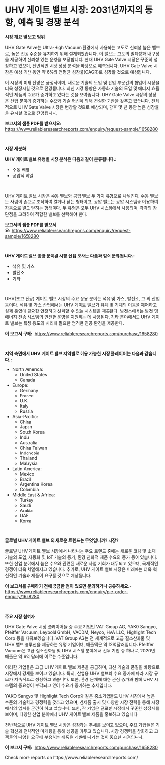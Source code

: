<p><h1>UHV 게이트 밸브 시장: 2031년까지의 동향, 예측 및 경쟁 분석</h1></p><p><strong>시장 개요 및 보고 범위</strong></p>
<p><p>UHV Gate Valve는 Ultra-High Vacuum 환경에서 사용되는 고도로 신뢰성 높은 밸브로, 높은 진공 수준을 유지하기 위해 설계되었습니다. 이 밸브는 고도의 밀폐성과 내구성을 제공하여 신뢰성 있는 운영을 보장합니다. 현재 UHV Gate Valve 시장은 꾸준히 성장하고 있으며, 전반적인 시장 성장 분석을 바탕으로 예측됩니다. UHV Gate Valve 시장은 예상 기간 동안 약 6%의 연평균 성장률(CAGR)로 성장할 것으로 예상됩니다. </p><p>이 시장의 미래 전망은 긍정적이며, 새로운 기술의 도입 및 산업 부문간의 협업이 시장을 더욱 성장시킬 것으로 전망됩니다. 최신 시장 동향은 자동화 기술의 도입 및 에너지 효율적인 제품의 수요가 증가하고 있다는 것을 보여줍니다. UHV Gate Valve 시장의 성장은 산업 분야의 증가하는 수요와 기술 혁신에 의해 견실한 기반을 갖추고 있습니다. 전체적으로 UHV Gate Valve 시장은 번창할 것으로 예상되며, 향후 몇 년 동안 높은 성장률을 유지할 것으로 전망됩니다.</p></p>
<p><strong>보고서의 샘플 PDF를 받으세요:</strong> <a href="https://www.reliableresearchreports.com/enquiry/request-sample/1658280">https://www.reliableresearchreports.com/enquiry/request-sample/1658280</a></p>
<p>&nbsp;</p>
<p><strong>시장 세분화</strong></p>
<p><strong>UHV 게이트 밸브 유형별 시장 분석은 다음과 같이 분류됩니다.:</strong></p>
<p><ul><li>수동 베일</li><li>공압식 베일</li></ul></p>
<p>&nbsp;</p>
<p><p>UHV 게이트 밸브 시장은 수동 밸브와 공압 밸브 두 가지 유형으로 나눠진다. 수동 밸브는 사람이 손으로 조작하여 열거나 닫는 형태이고, 공압 밸브는 공압 시스템을 이용하여 자동으로 열고 닫히는 형태이다. 두 유형은 모두 UHV 시스템에서 사용되며, 각각의 장단점을 고려하여 적합한 밸브를 선택해야 한다.</p></p>
<p><strong>보고서의 샘플 PDF를 받으세요:</strong>&nbsp;<a href="https://www.reliableresearchreports.com/enquiry/request-sample/1658280">https://www.reliableresearchreports.com/enquiry/request-sample/1658280</a></p>
<p>&nbsp;</p>
<p><strong> UHV 게이트 밸브 응용 분야별 시장 산업 조사는 다음과 같이 분류됩니다.:</strong></p>
<p><ul><li>석유 및 가스</li><li>발전소</li><li>기타</li></ul></p>
<p>&nbsp;</p>
<p><p>UHV(초고 진공) 게이트 밸브 시장의 주요 응용 분야는 석유 및 가스, 발전소, 그 외 산업 등이다. 석유 및 가스 산업에서는 UHV 게이트 밸브가 유체 및 기체의 이동을 제어하고 실제 운영에 필요한 안전하고 신뢰할 수 있는 시스템을 제공한다. 발전소에서는 발전 및 에너지 전송 시스템의 안전한 운영을 지원하는 데 사용된다. 기타 분야에서도 UHV 게이트 밸브는 특정 용도의 처리에 필요한 엄격한 진공 환경을 제공한다.</p></p>
<p><strong>이 보고서 구매:</strong>&nbsp; <a href="https://www.reliableresearchreports.com/purchase/1658280">https://www.reliableresearchreports.com/purchase/1658280</a></p>
<p>&nbsp;</p>
<p><strong>지역 측면에서 UHV 게이트 밸브 지역별로 이용 가능한 시장 플레이어는 다음과 같습니다.:</strong></p>
<p><ul>
    <li>
        North America:
        <ul>
            <li>United States</li>
            <li>Canada</li>
        </ul>
    </li>
    <li>
        Europe:
        <ul>
            <li>Germany</li>
            <li>France</li>
            <li>U.K.</li>
            <li>Italy</li>
            <li>Russia</li>
        </ul>
    </li>
    <li>
        Asia-Pacific:
        <ul>
            <li>China</li>
            <li>Japan</li>
            <li>South Korea</li>
            <li>India</li>
            <li>Australia</li>
            <li>China Taiwan</li>
            <li>Indonesia</li>
            <li>Thailand</li>
            <li>Malaysia</li>
        </ul>
    </li>
    <li>
        Latin America:
        <ul>
            <li>Mexico</li>
            <li>Brazil</li>
            <li>Argentina Korea</li>
            <li>Colombia</li>
        </ul>
    </li>
    <li>
        Middle East & Africa:
        <ul>
            <li>Turkey</li>
            <li>Saudi</li>
            <li>Arabia</li>
            <li>UAE</li>
            <li>Korea</li>
        </ul>
    </li>
    </ul></p>
<p>&nbsp;</p>
<p><strong>글로벌 UHV 게이트 밸브 의 새로운 트렌드는 무엇입니까? 시장?</strong></p>
<p><p>글로벌 UHV 게이트 밸브 시장에서 나타나는 주요 트렌드 중에는 새로운 코팅 및 소재 기술의 도입, 자동화 및 IoT 기술의 증가, 환경 친화적 제품 수요의 증가 등이 있습니다. 또한 산업 분야에서 높은 수요와 관련된 새로운 사업 기회가 대두되고 있으며, 국제적인 경쟁이 더욱 치열해지고 있습니다. 추가로, UHV 게이트 밸브 시장은 미래에는 더욱 혁신적인 기술과 제품이 요구될 것으로 예상됩니다.</p></p>
<p><strong>이 보고서를 구매하기 전에 궁금한 점이 있으면 문의하거나 공유하세요.</strong>- <a href="https://www.reliableresearchreports.com/enquiry/pre-order-enquiry/1658280">https://www.reliableresearchreports.com/enquiry/pre-order-enquiry/1658280</a></p>
<p>&nbsp;</p>
<p><strong>주요 시장 참여자</strong></p>
<p><p>UHV Gate Valve 시장 플레이어들 중 주요 기업인 VAT Group AG, YAKO Sangyo, Pfeiffer Vacuum, Leybold GmbH, VACOM, Neyco, HVA LLC, Highlight Tech Corp 등을 다뤄보겠습니다. VAT Group AG는 전 세계적으로 고급 질소산화물 및 UHV 밸브 솔루션을 제공하는 유명 기업이며, 매출액은 약 12억달러입니다. Pfeiffer Vacuum은 고급 질소산화물 및 UHV 시스템 분야에서 선두 기업 중 하나로, 2020년 매출은 약 6억 달러에 이르는 수준입니다.</p><p>이러한 기업들은 고급 UHV 게이트 밸브 제품을 공급하며, 최신 기술과 품질을 바탕으로 시장에서 강세를 보이고 있습니다. 특히, 산업용 UHV 밸브의 수요 증가에 따라 시장 규모가 지속적으로 성장하고 있습니다. 또한, 환경 문제에 대한 관심 증가와 함께 UHV 시스템의 중요성이 부각되고 있어 수요가 증가하는 추세입니다.</p><p>YAKO Sangyo 및 Highlight Tech Corp와 같은 중소기업들도 UHV 시장에서 높은 수준의 기술력과 경쟁력을 갖추고 있으며, 신제품 출시 및 다양한 시장 전략을 통해 시장에서의 입지를 굳건히 하고 있습니다. 또한, 각 기업은 글로벌 시장에서 꾸준한 성장세를 보이며, 다양한 산업 분야에서 UHV 게이트 밸브 제품을 홍보하고 있습니다.</p><p>전반적으로 UHV 게이트 밸브 시장은 성장하는 추세를 보이고 있으며, 주요 기업들은 기술 혁신과 전략적인 마케팅을 통해 성공을 거두고 있습니다. 시장 경쟁력을 강화하고 고객들의 다양한 요구에 부응하는 제품을 개발해 나가는 것이 중요한 시점입니다.</p></p>
<p><strong>이 보고서 구매:</strong>&nbsp;&nbsp;<a href="https://www.reliableresearchreports.com/purchase/1658280">https://www.reliableresearchreports.com/purchase/1658280</a></p>
<p>Check more reports on https://www.reliableresearchreports.com/</p>
